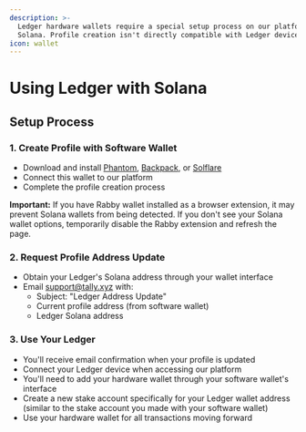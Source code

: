 ```yaml
---
description: >-
  Ledger hardware wallets require a special setup process on our platform for
  Solana. Profile creation isn't directly compatible with Ledger devices.
icon: wallet
---
```


# Using Ledger with Solana

## Setup Process

### 1. Create Profile with Software Wallet

* Download and install [Phantom](https://phantom.app/), [Backpack](https://www.backpack.app/), or [Solflare](https://www.solflare.com/)
* Connect this wallet to our platform
* Complete the profile creation process

**Important:** If you have Rabby wallet installed as a browser extension, it may prevent Solana wallets from being detected. If you don't see your Solana wallet options, temporarily disable the Rabby extension and refresh the page.

### 2. Request Profile Address Update

* Obtain your Ledger's Solana address through your wallet interface
* Email [support@tally.xyz](mailto:support@tally.xyz) with:
  * Subject: "Ledger Address Update"
  * Current profile address (from software wallet)
  * Ledger Solana address

### 3. Use Your Ledger

* You'll receive email confirmation when your profile is updated
* Connect your Ledger device when accessing our platform
* You'll need to add your hardware wallet through your software wallet's interface
* Create a new stake account specifically for your Ledger wallet address (similar to the stake account you made with your software wallet)
* Use your hardware wallet for all transactions moving forward
